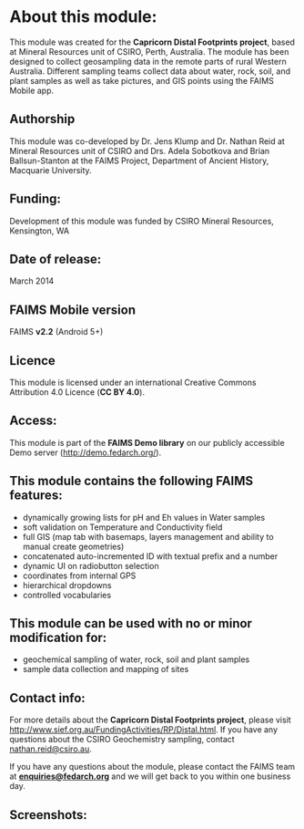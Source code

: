 # About this module:
This module was created for the **Capricorn Distal Footprints project**, based at Mineral Resources unit of CSIRO, Perth, Australia. The module has been designed to collect geosampling data in the remote parts of rural Western Australia. Different sampling teams collect data about water, rock, soil, and plant samples as well as take pictures, and GIS points using the FAIMS Mobile app.

## Authorship
This module was co-developed by Dr. Jens Klump and Dr. Nathan Reid at Mineral Resources unit of CSIRO and Drs. Adela Sobotkova and Brian Ballsun-Stanton at the FAIMS Project, Department of Ancient History, Macquarie University.

## Funding:
Development of this module was funded by CSIRO Mineral Resources, Kensington, WA

## Date of release:
March 2014

## FAIMS Mobile version
FAIMS **v2.2** (Android 5+)

## Licence
This module is licensed under an international Creative Commons Attribution 4.0 Licence (**CC BY 4.0**).

## Access:
This module is part of the **FAIMS Demo library** on our publicly accessible Demo server (http://demo.fedarch.org/). 

## This module contains the following FAIMS features:
* dynamically growing lists for pH and Eh values in Water samples
* soft validation on Temperature and Conductivity field
* full GIS (map tab with basemaps, layers management and ability to manual create geometries)
* concatenated auto-incremented ID with textual prefix and a number
* dynamic UI on radiobutton selection
* coordinates from internal GPS
* hierarchical dropdowns
* controlled vocabularies

## This module can be used with no or minor modification for:
* geochemical sampling of water, rock, soil and plant samples
* sample data collection and mapping of sites

## Contact info:
For more details about the **Capricorn Distal Footprints project**, please visit http://www.sief.org.au/FundingActivities/RP/Distal.html. If you have any questions about the CSIRO Geochemistry sampling, contact nathan.reid@csiro.au.

If you have any questions about the module, please contact the FAIMS team at **enquiries@fedarch.org** and we will get back to you within one business day.

## Screenshots:

